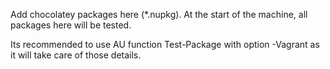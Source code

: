 Add chocolatey packages here (*.nupkg).
At the start of the machine, all packages here will be tested.

Its recommended to use AU function Test-Package with option -Vagrant as it will take care of those details.
